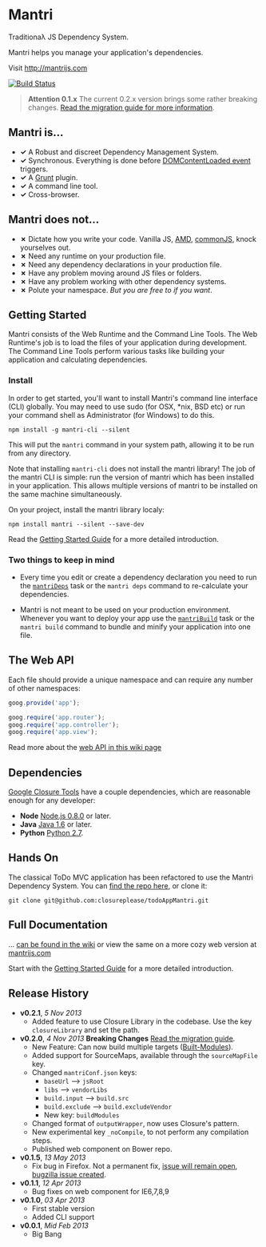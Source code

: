 # Mantri

Traditionaλ JS Dependency System.

Mantri helps you manage your application's dependencies.

Visit http://mantrijs.com

[![Build Status](https://travis-ci.org/closureplease/mantri.png?branch=master)](https://travis-ci.org/closureplease/mantri)

> **Attention 0.1.x** The current 0.2.x version brings some rather breaking changes. [Read the migration guide for more information][migration].

## **Mantri** is...

* **✓** A Robust and discreet Dependency Management System.
* **✓** Synchronous. Everything is done before [DOMContentLoaded event][DOMContentLoaded] triggers.
* **✓** A [Grunt][] plugin.
* **✓** A command line tool.
* **✓** Cross-browser.

## **Mantri** does not...

* **✗** Dictate how you write your code. Vanilla JS, [AMD][], [commonJS][], knock yourselves out.
* **✗** Need any runtime on your production file.
* **✗** Need any dependency declarations in your production file.
* **✗** Have any problem moving around JS files or folders.
* **✗** Have any problem working with other dependency systems.
* **✗** Polute your namespace. *But you are free to if you want*.

## Getting Started

Mantri consists of the Web Runtime and the Command Line Tools. The Web Runtime's job is to load the files of your application during development. The Command Line Tools perform various tasks like building your application and calculating dependencies.

### Install

In order to get started, you'll want to install Mantri's command line interface (CLI) globally. You may need to use sudo (for OSX, *nix, BSD etc) or run your command shell as Administrator (for Windows) to do this.

```shell
npm install -g mantri-cli --silent
```
This will put the `mantri` command in your system path, allowing it to be run from any directory.

Note that installing `mantri-cli` does not install the mantri library! The job of the mantri CLI is simple: run the version of mantri which has been installed in your application. This allows multiple versions of mantri to be installed on the same machine simultaneously.

On your project, install the mantri library localy:

```shell
npm install mantri --silent --save-dev
```

Read the [Getting Started Guide][Getting Started] for a more detailed introduction.

### Two things to keep in mind

* Every time you edit or create a dependency declaration you need to run the [`mantriDeps`][mantriDeps] task or the `mantri deps` command to re-calculate your dependencies.

* Mantri is not meant to be used on your production environment. Whenever you want to deploy your app use the [`mantriBuild`][mantriBuild] task or the `mantri build` command to bundle and minify your application into one file.

## The Web API

Each file should provide a unique namespace and can require any number of other namespaces:

```js
goog.provide('app');

goog.require('app.router');
goog.require('app.controller');
goog.require('app.view');
```

Read more about the [web API in this wiki page][web-wiki]

## Dependencies

[Google Closure Tools][closure-tools] have a couple dependencies, which are reasonable enough for any developer:

* **Node** [Node.js 0.8.0](http://nodejs.org) or later.
* **Java** [Java 1.6](http://java.com/) or later.
* **Python** [Python 2.7](http://python.org/).

## Hands On

The classical ToDo MVC application has been refactored to use the Mantri Dependency System. You can [find the repo  here][ToDoApp], or clone it:

```shell
git clone git@github.com:closureplease/todoAppMantri.git
```

## Full Documentation

... [can be found in the wiki][wiki] or view the same on a more cozy web version at [mantrijs.com][]

Start with the [Getting Started Guide][start-wiki] for a more detailed introduction.

## Release History
- **v0.2.1**, *5 Nov 2013*
  - Added feature to use Closure Library in the codebase. Use the key `closureLibrary` and set the path.
- **v0.2.0**, *4 Nov 2013* **Breaking Changes** [Read the migration guide][migration].
  - New Feature: Can now build multiple targets ([Built-Modules][]).
  - Added support for SourceMaps, available through the `sourceMapFile` key.
  - Changed `mantriConf.json` keys:
    - `baseUrl` --> `jsRoot`
    - `libs` --> `vendorLibs`
    - `build.input` --> `build.src`
    - `build.exclude` --> `build.excludeVendor`
    - New key: `buildModules`
  - Changed format of `outputWrapper`, now uses Closure's pattern.
  - New experimental key `_noCompile`, to not perform any compilation steps.
  - Published web component on Bower repo.
- **v0.1.5**, *13 May 2013*
  - Fix bug in Firefox. Not a permanent fix, [issue will remain open](https://github.com/closureplease/mantri/issues/5), [bugzilla issue created](https://bugzilla.mozilla.org/show_bug.cgi?id=871719).
- **v0.1.1**, *12 Apr 2013*
  - Bug fixes on web component for IE6,7,8,9
- **v0.1.0**, *03 Apr 2013*
  - First stable version
  - Added CLI support
- **v0.0.1**, *Mid Feb 2013*
  - Big Bang


[closure-tools]: https://developers.google.com/closure/ "Google Closure Tools"
[amd]: https://github.com/amdjs/amdjs-api/wiki/AMD "The Asynchronous Module Definition (AMD) API"
[commonjs]: http://www.commonjs.org/ "CommonJS Module System"
[wiki]: https://github.com/closureplease/mantri/wiki "Mantri Documentation home"
[config-wiki]: https://github.com/closureplease/mantri/wiki/The-Web-Configuration-File "The Mantri web configuration file"
[cli-wiki]: https://github.com/closureplease/mantri/wiki/Mantri-on-the-Command-Line "Mantri on the Command Line"
[start-wiki]: https://github.com/closureplease/mantri/wiki/Getting-Started-Guide "Mantri Getting Started Guide"
[web-wiki]: https://github.com/closureplease/mantri/wiki#the-web-api "Mantri's Web API"
[grunt-wiki]: https://github.com/closureplease/mantri/wiki/Mantri-As-a-Grunt-Plugin "Using Mantri as a Grunt Plugin"
[grunt]: http://gruntjs.com/
[Getting Started]: http://mantrijs.com/getting-started/ "Mantri Getting Started guide"
[Grunt Getting Started]: https://github.com/gruntjs/grunt/wiki/Getting-started
[package.json]: https://npmjs.org/doc/json.html
[DOMContentLoaded]: https://developer.mozilla.org/en-US/docs/Mozilla_event_reference/DOMContentLoaded_(event) "MDN DOMContentLoaded event"
[mantriDeps]: https://github.com/closureplease/mantri/wiki/Grunt-Task-mantriDeps "The mantriDeps grunt task"
[mantriBuild]: https://github.com/closureplease/mantri/wiki/Grunt-Task-mantriBuild "The mantriBuild grunt task"
[Gruntfile]: https://github.com/gruntjs/grunt/wiki/Sample-Gruntfile "Grunt's Gruntfile.js"
[ToDoApp]: https://github.com/thanpolas/todoAppMantri "The classical ToDo MVC app using Mantri's dependency management system"
[mantrijs.com]: http://mantrijs.com "Mantri Homepage"
[built-modules]: http://thanpol.as/javascript/writing-modular-javascript-rewind/#the_builtmodule "The Built-Module - Writing Modular Javascript REWIND by Thanasis Polychronakis"
[mantriBuiltModules]: http://google.com "FIXME FIXME"
[migration]: http://mantrijs.com/api/migrating-from-0.1.x-to-0.2.x/

